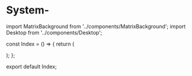 # System-


import MatrixBackground from '../components/MatrixBackground';
import Desktop from '../components/Desktop';

const Index = () => {
  return (
    <div className="relative h-screen overflow-hidden bg-cyber-matrix">
      <MatrixBackground />
      <Desktop />
    </div>
  );
};

export default Index;
